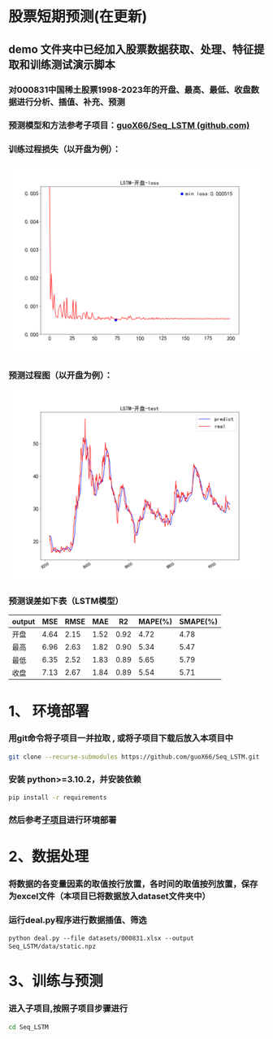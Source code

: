 # 股票短期预测(在更新)

## demo 文件夹中已经加入股票数据获取、处理、特征提取和训练测试演示脚本





### 对000831中国稀土股票1998-2023年的开盘、最高、最低、收盘数据进行分析、插值、补充、预测

### 预测模型和方法参考子项目：[guoX66/Seq_LSTM (github.com)](https://github.com/guoX66/Seq_LSTM)

### 训练过程损失（以开盘为例）：

![image](https://github.com/guoX66/Stock_Prediction/blob/main/assets/model-LSTM-%E5%BC%80%E7%9B%98-loss.png)

### 预测过程图（以开盘为例）：

![image](https://github.com/guoX66/Stock_Prediction/blob/main/assets/LSTM-%E5%BC%80%E7%9B%98-test.png)





### 预测误差如下表（LSTM模型）

| output | MSE  | RMSE | MAE  | R2   | MAPE(%) | SMAPE(%) |
|:------ | ---- | ---- | ---- | ---- | ------- | -------- |
| 开盘     | 4.64 | 2.15 | 1.52 | 0.92 | 4.72    | 4.78     |
| 最高     | 6.96 | 2.63 | 1.82 | 0.90 | 5.34    | 5.47     |
| 最低     | 6.35 | 2.52 | 1.83 | 0.89 | 5.65    | 5.79     |
| 收盘     | 7.13 | 2.67 | 1.84 | 0.89 | 5.54    | 5.71     |



# 1、 环境部署

### 用git命令将子项目一并拉取 ,  或将子项目下载后放入本项目中

```bash
git clone --recurse-submodules https://github.com/guoX66/Seq_LSTM.git
```

### 安装 python>=3.10.2，并安装依赖

```bash
pip install -r requirements
```

### 然后参考[子项目](https://github.com/guoX66/Seq_LSTM)进行环境部署



# 2、数据处理

### 将数据的各变量因素的取值按行放置，各时间的取值按列放置，保存为excel文件（本项目已将数据放入dataset文件夹中）

### 运行deal.py程序进行数据插值、筛选

```
python deal.py --file datasets/000831.xlsx --output Seq_LSTM/data/static.npz
```

# 3、训练与预测

### 进入子项目,按照子项目步骤进行

```bash
cd Seq_LSTM
```
